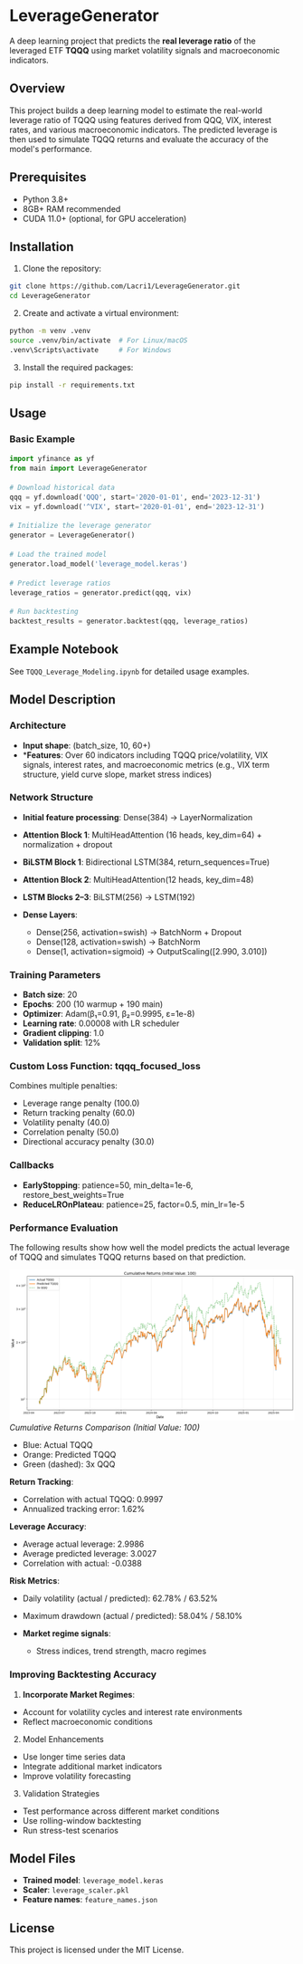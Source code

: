 # LeverageGenerator

A deep learning project that predicts the **real leverage ratio** of the leveraged ETF **TQQQ** using market volatility signals and macroeconomic indicators.

## Overview

This project builds a deep learning model to estimate the real-world leverage ratio of TQQQ using features derived from QQQ, VIX, interest rates, and various macroeconomic indicators. The predicted leverage is then used to simulate TQQQ returns and evaluate the accuracy of the model's performance.

## Prerequisites

- Python 3.8+
- 8GB+ RAM recommended
- CUDA 11.0+ (optional, for GPU acceleration)

## Installation

1. Clone the repository:
```bash
git clone https://github.com/Lacri1/LeverageGenerator.git
cd LeverageGenerator
```

2. Create and activate a virtual environment:
```bash
python -m venv .venv
source .venv/bin/activate  # For Linux/macOS
.venv\Scripts\activate     # For Windows
```

3. Install the required packages:
```bash
pip install -r requirements.txt
```


## Usage

### Basic Example
```python
import yfinance as yf
from main import LeverageGenerator

# Download historical data
qqq = yf.download('QQQ', start='2020-01-01', end='2023-12-31')
vix = yf.download('^VIX', start='2020-01-01', end='2023-12-31')

# Initialize the leverage generator
generator = LeverageGenerator()

# Load the trained model
generator.load_model('leverage_model.keras')

# Predict leverage ratios
leverage_ratios = generator.predict(qqq, vix)

# Run backtesting
backtest_results = generator.backtest(qqq, leverage_ratios)
```

## Example Notebook
See `TQQQ_Leverage_Modeling.ipynb` for detailed usage examples.

## Model Description

### Architecture

- **Input shape**: (batch_size, 10, 60+)
- ***Features**: Over 60 indicators including TQQQ price/volatility, VIX signals, interest rates, and macroeconomic metrics (e.g., VIX term structure, yield curve slope, market stress indices)
  
### Network Structure

- **Initial feature processing**: Dense(384) → LayerNormalization

- **Attention Block 1**: MultiHeadAttention (16 heads, key_dim=64) + normalization + dropout

- **BiLSTM Block 1**: Bidirectional LSTM(384, return_sequences=True)

- **Attention Block 2**: MultiHeadAttention(12 heads, key_dim=48)

- **LSTM Blocks 2–3**: BiLSTM(256) → LSTM(192)

- **Dense Layers**:
  - Dense(256, activation=swish) → BatchNorm + Dropout
  - Dense(128, activation=swish) → BatchNorm
  - Dense(1, activation=sigmoid) → OutputScaling([2.990, 3.010])

### Training Parameters

- **Batch size**: 20
- **Epochs**: 200 (10 warmup + 190 main)
- **Optimizer**: Adam(β₁=0.91, β₂=0.9995, ε=1e-8)
- **Learning rate**: 0.00008 with LR scheduler
- **Gradient clipping**: 1.0
- **Validation split**: 12%

### Custom Loss Function: tqqq_focused_loss

Combines multiple penalties:
- Leverage range penalty (100.0)
- Return tracking penalty (60.0)
- Volatility penalty (40.0)
- Correlation penalty (50.0)
- Directional accuracy penalty (30.0)

### Callbacks

- **EarlyStopping**: patience=50, min_delta=1e-6, restore_best_weights=True
- **ReduceLROnPlateau**: patience=25, factor=0.5, min_lr=1e-5

### Performance Evaluation

The following results show how well the model predicts the actual leverage of TQQQ and simulates TQQQ returns based on that prediction.

![Cumulative Returns](assets/cumulative_returns.png)
*Cumulative Returns Comparison (Initial Value: 100)*
- Blue: Actual TQQQ
- Orange: Predicted TQQQ
- Green (dashed): 3x QQQ

**Return Tracking**:
  - Correlation with actual TQQQ: 0.9997
  - Annualized tracking error: 1.62%
    
  **Leverage Accuracy**:
  - Average actual leverage: 2.9986
  - Average predicted leverage: 3.0027
  - Correlation with actual: -0.0388   

  **Risk Metrics**:
  - Daily volatility (actual / predicted): 62.78% / 63.52%
  - Maximum drawdown (actual / predicted): 58.04% / 58.10%

- **Market regime signals**:
  - Stress indices, trend strength, macro regimes

### Improving Backtesting Accuracy

1. **Incorporate Market Regimes**:
- Account for volatility cycles and interest rate environments
- Reflect macroeconomic conditions

2. Model Enhancements
- Use longer time series data
- Integrate additional market indicators
- Improve volatility forecasting

3. Validation Strategies
- Test performance across different market conditions
- Use rolling-window backtesting
- Run stress-test scenarios

## Model Files
- **Trained model**: `leverage_model.keras`
- **Scaler**: `leverage_scaler.pkl`
- **Feature names**: `feature_names.json`

## License

This project is licensed under the MIT License.



